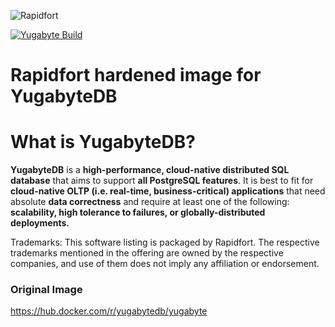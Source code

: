 ![Rapidfort](https://assets.website-files.com/6102f7f1589f985b19197b3d/61082629d82d1361e5835b58_rapidfort_logo-new.svg) 

[![Yugabyte Build](https://github.com/rapidfort/plenum/actions/workflows/yugabyte_yugabytedb.yml/badge.svg)](https://github.com/rapidfort/plenum/actions/workflows/yugabyte_yugabytedb.yml)

# Rapidfort hardened image for YugabyteDB

# What is YugabyteDB? 

**YugabyteDB** is a **high-performance, cloud-native distributed SQL database** that aims to support **all PostgreSQL features**. It is best to fit for **cloud-native OLTP (i.e. real-time, business-critical) applications** that need absolute **data correctness** and require at least one of the following: **scalability, high tolerance to failures, or globally-distributed deployments.**

Trademarks: This software listing is packaged by Rapidfort. The respective trademarks mentioned in the offering are owned by the respective companies, and use of them does not imply any affiliation or endorsement.

### Original Image
https://hub.docker.com/r/yugabytedb/yugabyte